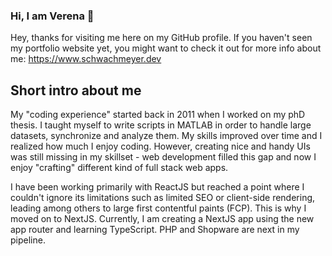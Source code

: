 ### Hi, I am Verena 👋

Hey, thanks for visiting me here on my GitHub profile. If you haven't seen my portfolio website yet, you might want to check it out for more info about me: https://www.schwachmeyer.dev

## Short intro about me

My "coding experience" started back in 2011 when I worked on my phD thesis. I taught myself to write scripts in MATLAB in order to handle large datasets, synchronize and analyze them. My skills improved over time and I realized how much I enjoy coding. However, creating nice and handy UIs was still missing in my skillset - web development filled this gap and now I enjoy "crafting" different kind of full stack web apps. 

I have been working primarily with ReactJS but reached a point where I couldn't ignore its limitations such as limited SEO or client-side rendering, leading among others to large first contentful paints (FCP). 
This is why I moved on to NextJS. Currently, I am creating a NextJS app using the new app router and learning TypeScript. PHP and Shopware are next in my pipeline.


 



